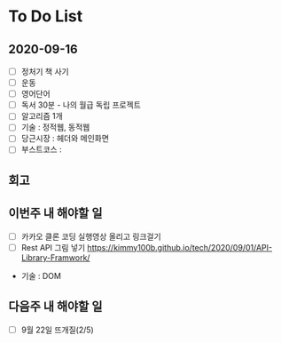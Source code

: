 # To Do List

## 2020-09-16
- [ ] 정처기 책 사기
- [ ] 운동
- [ ] 영어단어
- [ ] 독서 30분 - 나의 월급 독립 프로젝트
- [ ] 알고리즘 1개
- [ ] 기술 : 정적웹, 동적웹
- [ ] 당근시장 : 헤더와 메인화면
- [ ] 부스트코스 : 

## 회고


## 이번주 내 해야할 일

- [ ] 카카오 클론 코딩 실행영상 올리고 링크걸기
- [ ] Rest API 그림 넣기 <https://kimmy100b.github.io/tech/2020/09/01/API-Library-Framwork/>
- 기술 : DOM 

## 다음주 내 해야할 일

- [ ] 9월 22일 뜨개질(2/5)